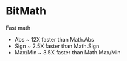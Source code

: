 BitMath
===========
Fast math

* Abs ~ 12X faster than Math.Abs
* Sign ~ 2.5X faster than Math.Sign
* Max/Min ~ 3.5X faster than Math.Max/Min
